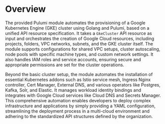 # Overview

The provided Pulumi module automates the provisioning of a Google Kubernetes Engine (GKE) cluster using Golang and
Pulumi, based on a unified API resource specification. It takes a `GkeCluster` API resource as input and orchestrates
the creation of Google Cloud resources, including projects, folders, VPC networks, subnets, and the GKE cluster itself.
The module supports configurations for shared VPC setups, cluster autoscaling, node pools with specific machine types,
and custom network settings. It also handles IAM roles and service accounts, ensuring secure and appropriate permissions
are set for the cluster operations.

Beyond the basic cluster setup, the module automates the installation of essential Kubernetes addons such as Istio
service mesh, Ingress Nginx controller, Cert Manager, External DNS, and various operators like Postgres, Kafka, Solr,
and Elastic. It manages workload identity bindings and integrates with Google Cloud services like Cloud DNS and Secrets
Manager. This comprehensive automation enables developers to deploy complex infrastructure and applications by simply
providing a YAML configuration, streamlining the deployment process in a multi-cloud environment and adhering to the
standardized API structures defined by the organization.
